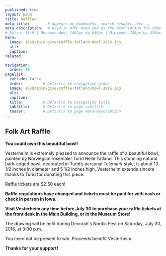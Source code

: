 ```yaml
---
published: true
layout: page
title: Raffles
meta_title:        # Appears on bookmarks, search results, etc...
meta_description:  # Used in HTML head and as the description for some search engines
# Ratio: 16:9 | Recommended: 1492px by 840px | Minimum: 746px by 420px
hero:
  image: 16x9/join-give/raffle-fatland-bowl-2016.jpg
  alt:
  caption:
related:

navigation:
  order: 70
pagelist:
  exclude: false
  order:         # Defaults to navigation order  
  image: 16x9/join-give/raffle-fatland-bowl-2016.jpg
  alt:
  caption:
  title:         # Defaults to navigation title
  subtitle:      # Defaults to page subtitle
  teaser:        # Defaults to page meta-description
---
```

Folk Art Raffle
---------------
**You could own this beautiful bowl!** 

Vesterheim is extremely pleased to announce the raffle of a beautiful bowl, painted by Norwegian rosemaler Turid Helle Fatland. This stunning natural bark-edged bowl, decorated in Turid’s personal Telemark style, is about 13 1/2 inches in diameter and 5 1/2 inches high. Vesterheim extends sincere thanks to Turid for donating this piece. 

Raffle tickets are $2.50 each!

**Raffle regulations have changed and tickets must be paid for with cash or check in person in Iowa.** 

**Visit Vesterheim any time before July 30 to purchase your raffle tickets at the front desk in the Main Building, or in the Museum Store!**

The drawing will be held during Decorah's Nordic Fest on Saturday, July 30, 2016, at 3:00 p.m. 

You need not be present to win. Proceeds benefit Vesterheim.

**Thanks for your support!**